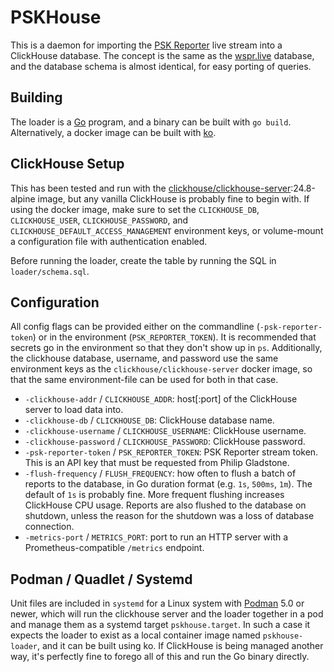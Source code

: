 # PSKHouse

This is a daemon for importing the [PSK Reporter](https://pskreporter.info/) live stream into a ClickHouse database. The
concept is the same as the [wspr.live](https://wspr.live/) database, and the database schema is almost identical,
for easy porting of queries.

## Building

The loader is a [Go](https://go.dev/) program, and a binary can be built with `go build`. Alternatively, a docker image
can be built with [ko](https://ko.build/).

## ClickHouse Setup

This has been tested and run with the
[clickhouse/clickhouse-server](https://hub.docker.com/r/clickhouse/clickhouse-server):24.8-alpine image, but any vanilla
ClickHouse is probably fine to begin with. If using the docker image, make sure to set the `CLICKHOUSE_DB`,
`CLICKHOUSE_USER`, `CLICKHOUSE_PASSWORD`, and `CLICKHOUSE_DEFAULT_ACCESS_MANAGEMENT` environment keys, or volume-mount a
configuration file with authentication enabled.

Before running the loader, create the table by running the SQL in `loader/schema.sql`.

## Configuration

All config flags can be provided either on the commandline (`-psk-reporter-token`) or in the environment
(`PSK_REPORTER_TOKEN`). It is recommended that secrets go in the environment so that they don't show up in `ps`.
Additionally, the clickhouse database, username, and password use the same environment keys as the
`clickhouse/clickhouse-server` docker image, so that the same environment-file can be used for both in that case.

* `-clickhouse-addr` / `CLICKHOUSE_ADDR`: host[:port] of the ClickHouse server to load data into.
* `-clickhouse-db` / `CLICKHOUSE_DB`: ClickHouse database name.
* `-clickhouse-username` / `CLICKHOUSE_USERNAME`: ClickHouse username.
* `-clickhouse-password` / `CLICKHOUSE_PASSWORD`: ClickHouse password.
* `-psk-reporter-token` / `PSK_REPORTER_TOKEN`: PSK Reporter stream token. This is an API key that must be requested
from Philip Gladstone.
* `-flush-frequency` / `FLUSH_FREQUENCY`: how often to flush a batch of reports to the database, in Go duration format (e.g. `1s`, `500ms`,
`1m`). The default of `1s` is probably fine. More frequent flushing increases ClickHouse CPU usage. Reports are also
flushed to the database on shutdown, unless the reason for the shutdown was a loss of database connection.
* `-metrics-port` / `METRICS_PORT`: port to run an HTTP server with a Prometheus-compatible `/metrics` endpoint.

## Podman / Quadlet / Systemd

Unit files are included in `systemd` for a Linux system with [Podman](https://podman.io/) 5.0 or newer, which will run
the clickhouse server and the loader together in a pod and manage them as a systemd target `pskhouse.target`. In such a
case it expects the loader to exist as a local container image named `pskhouse-loader`, and it can be built using ko. If
ClickHouse is being managed another way, it's perfectly fine to forego all of this and run the Go binary directly.
